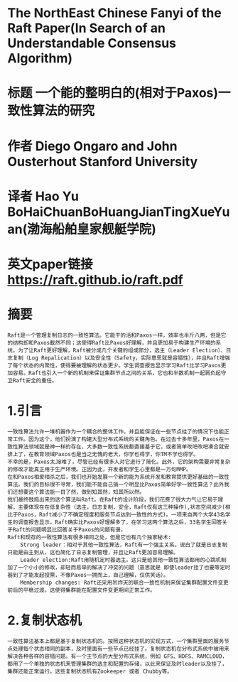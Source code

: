 
# The NorthEast Chinese Fanyi of the Raft Paper(In Search of an Understandable Consensus Algorithm) 
# 标题 一个能的整明白的(相对于Paxos)一致性算法的研究
# 作者 Diego Ongaro and John Ousterhout Stanford University
# 译者 Hao Yu BoHaiChuanBoHuangJianTingXueYuan(渤海船舶皇家舰艇学院)
# 英文paper链接 https://raft.github.io/raft.pdf
# 摘要 
    Raft是一个管理复制日志的一致性算法。它能干的活和Paxos一样，效率也半斤八两，但是它的结构却和Paxos截然不同；这使得Raft比Paxos好理解，并且更加易于构建生产环境的系统。为了让Raft更好理解，Raft被分成几个关键的组成部分，选主（Leader Election）、日志复制（Log Repalication）以及安全性（Safety，实际意思就是容错性），并且Raft增强了每个状态的内聚性，使得要被理解的状态更少。学生调查报告显示学习Raft比学习Paxos更加容易。Raft也引入一个新的机制来保证集群节点之间的关系，它也和半数机制一起肩负起守卫Raft安全的重任。
# 1.引言
    一致性算法允许一堆机器作为一个耦合的整体工作，并且能保证在一些节点挂了的情况下也能正常工作。因为这个，他们扮演了构建大型分布式系统的关键角色。在过去十多年里，Paxos在一致性算法领域就是神一样的存在，大多数一致性系统都直接基于它，或者简单改吧改吧凑合就安排上了，在教育领域Paxos也是当之无愧的老大，你学也得学，你TM不学也得学。
    不幸的是，Paxos太JB难了，尽管已经有很多人对它进行了简化。此外，它的架构需要非常复杂的修改才能真正用于生产环境。正因为此，开发者和学生心里都是一万句MMP。
    在和Paxos相爱相杀之后，我们也开始发展一个新的能为系统开发和教育提供更好基础的一致性算法。我们的目标很不寻常，我们能不能自己搞一个明显比Paxos简单好学一致性算法？此外我们还想要这个算法能一目了然，做到知其然，知其所以然。
    我们最终鼓捣出来的这个算法叫Raft。在Raft的设计阶段，我们花费了很大力气让它易于理解，主要体现在在低复杂性（选主，日志复制，安全，Raft仅有这三种操作),状态空间减少(相比于Paxos，Raft减小了不确定程度和服务节点达到一致性的方式)。一项来自两个大学43名学生的调查报告显示，Raft确实比Paxos好理解多了，在学习这两个算法之后，33名学生回答关于Raft的问题明显比回答关于Paxos的问题有谱。
    Raft和现存的一致性算法有很多相同之处，但是它也有几个独家秘术:
        Strong leader：相对于其他一致性算法，Raft有一个强主关系。说白了就是日志复制只能是由主到从，这也简化了日志复制管理，并且让Raft更加容易理解。
        Leader election:Raft用随机定时器选主。这只是给其他一致性算法都用的心跳机制加了一个小小的修改，却轻而易举的解决了冲突的问题（意思就是 即使leader挂了也要等定时器到了才能发起投票，不像Paxos一拥而上，自己理解，仅供笑话）。
        Membership changes: Raft还采用吊炸天的联合一致性机制来保证集群配置文件变更前后的平稳过渡。这使得集群能在配置文件变更期间正常工作。

# 2.复制状态机
    一致性算法基本上都是基于复制状态机的。按照这种状态机的实现方式，一个集群里面的服务节点处理每个状态相同的副本，及时里面有一些节点已经挂了。复制状态机在分布式系统中被用来解决各种各样的容错问题。有一个主节点的大型分布式系统，例如 GFS、HDFS、RAMCLOUD，都用了一个单独的状态机来管理集群的选主和配置的存储，以此来保证及时leader以及挂了，集群还能正常运行。这些复制状态机有Zookeeper 或者 Chubby等。
    
    